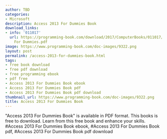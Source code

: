 ```yaml
---
author: TBD
categories:
- Microsoft
description: Access 2013 For Dummies Book
download_links:
- info: '011017'
  url: https://programming-book.com/download/2017/ComputerBooks/011017/Access 2013
    For Dummies.pdf
image: https://www.programming-book.com/doc-images/9322.png
layout: post
permalink: /access-2013-for-dummies-book.html
tags:
- free book download
- free pdf download
- free programming ebook
- pdf free
- Access 2013 For Dummies Book ebook
- Access 2013 For Dummies Book pdf
- Access 2013 For Dummies Book pdf download
thumbnail_url: https://www.programming-book.com/doc-images/9322.png
title: Access 2013 For Dummies Book
---
```


 
<div class="item-desc text-justify">
  "Access 2013 For Dummies Book" is available in PDF format. This books is free to download. Learn from this free book and enhance your skills.
  <br>
  #Access 2013 For Dummies Book ebook, #Access 2013 For Dummies Book pdf, #Access 2013 For Dummies Book pdf download
</div>